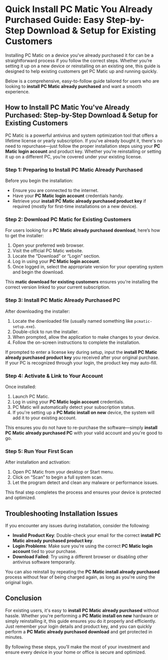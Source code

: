 # Quick Install PC Matic You Already Purchased Guide: Easy Step-by-Step Download & Setup for Existing Customers

Installing PC Matic on a device you've already purchased it for can be a straightforward process if you follow the correct steps. Whether you’re setting it up on a new device or reinstalling on an existing one, this guide is designed to help existing customers get PC Matic up and running quickly.

Below is a comprehensive, easy-to-follow guide tailored for users who are looking to **install PC Matic already purchased** and want a smooth experience.


## How to Install PC Matic You've Already Purchased: Step-by-Step Download & Setup for Existing Customers

PC Matic is a powerful antivirus and system optimization tool that offers a lifetime license or yearly subscription. If you've already bought it, there's no need to repurchase—just follow the proper installation steps using your **PC Matic login account** and product key. Whether you're reinstalling or setting it up on a different PC, you’re covered under your existing license.


### Step 1: Preparing to Install PC Matic Already Purchased

Before you begin the installation:

* Ensure you are connected to the internet.
* Have your **PC Matic login account** credentials handy.
* Retrieve your **install PC Matic already purchased product key** if required (mostly for first-time installations on a new device).


### Step 2: Download PC Matic for Existing Customers

For users looking for a **PC Matic already purchased download**, here’s how to get the installer:

1. Open your preferred web browser.
2. Visit the official PC Matic website.
3. Locate the “Download” or “Login” section.
4. Log in using your **PC Matic login account**.
5. Once logged in, select the appropriate version for your operating system and begin the download.

This **matic download for existing customers** ensures you're installing the correct version linked to your current subscription.


### Step 3: Install PC Matic Already Purchased PC

After downloading the installer:

1. Locate the downloaded file (usually named something like `pcmatic-setup.exe`).
2. Double-click to run the installer.
3. When prompted, allow the application to make changes to your device.
4. Follow the on-screen instructions to complete the installation.

If prompted to enter a license key during setup, input the **install PC Matic already purchased product key** you received after your original purchase. If your PC is recognized through your login, the product key may auto-fill.


### Step 4: Activate & Link to Your Account

Once installed:

1. Launch PC Matic.
2. Log in using your **PC Matic login account** credentials.
3. PC Matic will automatically detect your subscription status.
4. If you're setting up a **PC Matic install on new** device, the system will add it to your existing account.

This ensures you do not have to re-purchase the software—simply **install PC Matic already purchased PC** with your valid account and you're good to go.


### Step 5: Run Your First Scan

After installation and activation:

1. Open PC Matic from your desktop or Start menu.
2. Click on “Scan” to begin a full system scan.
3. Let the program detect and clean any malware or performance issues.

This final step completes the process and ensures your device is protected and optimized.


## Troubleshooting Installation Issues

If you encounter any issues during installation, consider the following:

* **Invalid Product Key**: Double-check your email for the correct **install PC Matic already purchased product key**.
* **Login Problems**: Make sure you’re using the correct **PC Matic login account** tied to your purchase.
* **Download Failed**: Try using a different browser or disabling other antivirus software temporarily.

You can also reinstall by repeating the **PC Matic install already purchased** process without fear of being charged again, as long as you're using the original login.


## Conclusion

For existing users, it's easy to **install PC Matic already purchased** without hassle. Whether you're performing a **PC Matic install on new** hardware or simply reinstalling it, this guide ensures you do it properly and efficiently. Just remember your login details and product key, and you can quickly perform a **PC Matic already purchased download** and get protected in minutes.

By following these steps, you’ll make the most of your investment and ensure every device in your home or office is secure and optimized.
